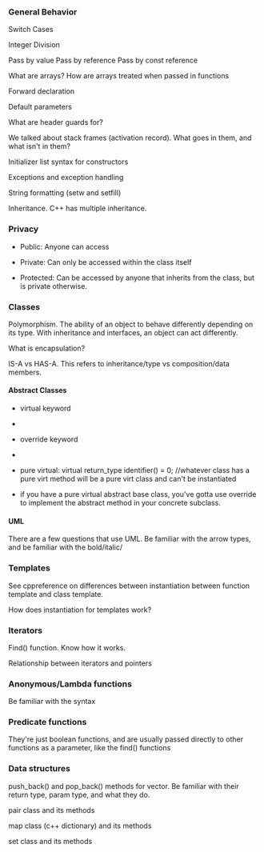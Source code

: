 ### General Behavior

Switch Cases

Integer Division

Pass by value 
Pass by reference 
Pass by const reference

What are arrays? 
How are arrays treated when passed in functions

Forward declaration

Default parameters

What are header guards for?

We talked about stack frames (activation record). What goes in them, and what isn't in them?

Initializer list syntax for constructors

Exceptions and exception handling

String formatting (setw and setfill)

Inheritance. C++ has multiple inheritance.

### Privacy

- Public: Anyone can access

- Private: Can only be accessed within the class itself

- Protected: Can be accessed by anyone that inherits from the class, but is private otherwise.

### Classes

Polymorphism. The ability of an object to behave differently depending on its type. With inheritance and interfaces, an object can act differently. 

What is encapsulation? 

IS-A vs HAS-A. This refers to inheritance/type vs composition/data members. 

#### Abstract Classes

- virtual keyword
- 
- override keyword
- 
- pure virtual: virtual return_type identifier() = 0; //whatever class has a pure virt method will be a pure virt class and can't be instantiated

- if you have a pure virtual abstract base class, you've gotta use override to implement the abstract method in your concrete subclass.

#### UML

There are a few questions that use UML. Be familiar with the arrow types, and be familiar with the bold/italic/

### Templates

See cppreference on differences between instantiation between function template and class template.

How does instantiation for templates work? 

### Iterators

Find() function. Know how it works.

Relationship between iterators and pointers

### Anonymous/Lambda functions

Be familiar with the syntax

### Predicate functions

They're just boolean functions, and are usually passed directly to other functions as a parameter, like the find() functions

### Data structures

push_back() and pop_back() methods for vector. Be familiar with their return type, param type, and what they do.

pair class and its methods

map class (c++ dictionary) and its methods

set class and its methods